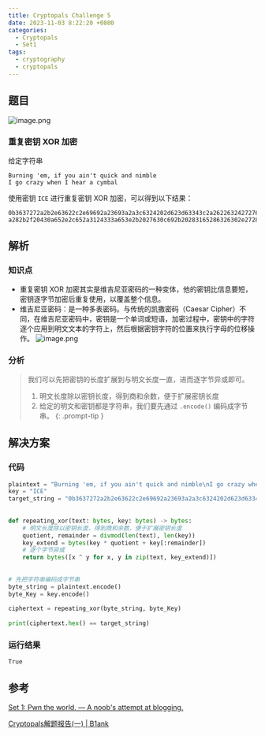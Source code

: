 ```yaml
---
title: Cryptopals Challenge 5
date: 2023-11-03 8:22:20 +0800
categories:
  - Cryptopals
  - Set1
tags:
  - cryptography
  - cryptopals
---
```


## 题目

![image.png](https://note-for-zephyrryan.oss-cn-beijing.aliyuncs.com/obsidian_picture/202311081822506.png)
### 重复密钥 XOR 加密
给定字符串
```
Burning 'em, if you ain't quick and nimble
I go crazy when I hear a cymbal
```
使用密钥 `ICE` 进行重复密钥 XOR 加密，可以得到以下结果：
```
0b3637272a2b2e63622c2e69692a23693a2a3c6324202d623d63343c2a26226324272765272
a282b2f20430a652e2c652a3124333a653e2b2027630c692b20283165286326302e27282f
```
## 解析

### 知识点
- 重复密钥 XOR 加密其实是维吉尼亚密码的一种变体，他的密钥比信息要短，密钥逐字节加密后重复使用，以覆盖整个信息。
- 维吉尼亚密码：是一种多表密码。与传统的凯撒密码（Caesar Cipher）不同，在维吉尼亚密码中，密钥是一个单词或短语，加密过程中，密钥中的字符逐个应用到明文文本的字符上，然后根据密钥字符的位置来执行字母的位移操作。
	![image.png](https://note-for-zephyrryan.oss-cn-beijing.aliyuncs.com/obsidian_picture/202311081832421.png)

### 分析
> 我们可以先把密钥的长度扩展到与明文长度一直，进而逐字节异或即可。
> 1. 明文长度除以密钥长度，得到商和余数，便于扩展密钥长度
> 2. 给定的明文和密钥都是字符串，我们要先通过 `.encode()` 编码成字节串。
{: .prompt-tip }

## 解决方案

### 代码

```python
plaintext = "Burning 'em, if you ain't quick and nimble\nI go crazy when I hear a cymbal"  
key = "ICE"  
target_string = "0b3637272a2b2e63622c2e69692a23693a2a3c6324202d623d63343c2a26226324272765272a282b2f20430a652e2c652a3124333a653e2b2027630c692b20283165286326302e27282f"  
  
  
def repeating_xor(text: bytes, key: bytes) -> bytes:  
    # 明文长度除以密钥长度，得到商和余数，便于扩展密钥长度  
    quotient, remainder = divmod(len(text), len(key))  
    key_extend = bytes(key * quotient + key[:remainder])  
    # 逐个字节异或  
    return bytes([x ^ y for x, y in zip(text, key_extend)])  
  
  
# 先把字符串编码成字节串  
byte_string = plaintext.encode()  
byte_Key = key.encode()  
  
ciphertext = repeating_xor(byte_string, byte_Key)  
  
print(ciphertext.hex() == target_string)
```

### 运行结果

```
True
```

## 参考

[Set 1: Pwn the world. — A noob's attempt at blogging.](https://hexterisk.github.io/blog/posts/2020/04/20/set-1/)

[Cryptopals解题报告(一) | B1ank](https://blank-vax.github.io/2019/11/13/Cryptopals%E8%A7%A3%E9%A2%98%E6%8A%A5%E5%91%8A(%E4%B8%80)/)